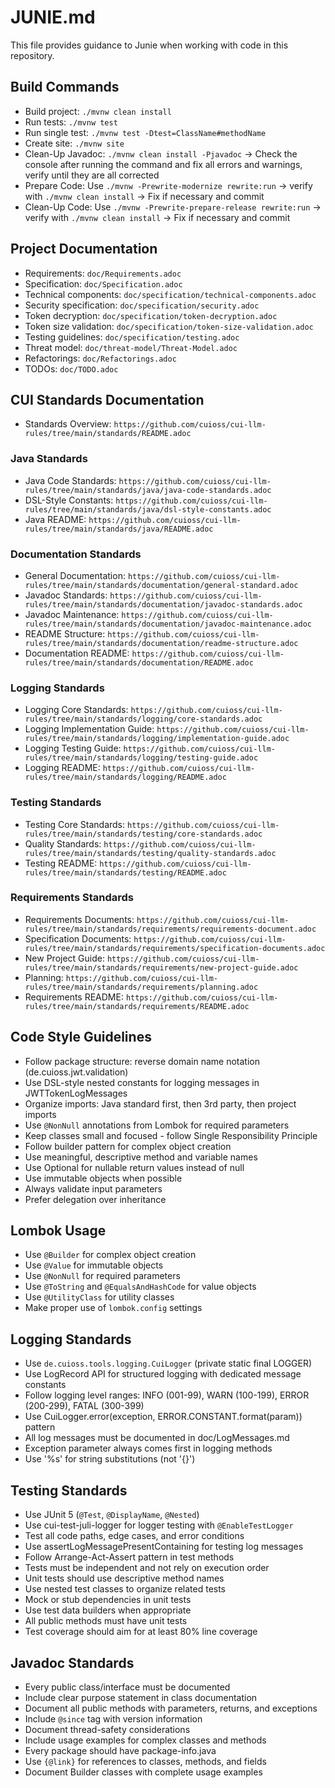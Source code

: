 # JUNIE.md

This file provides guidance to Junie when working with code in this repository.

## Build Commands
- Build project: `./mvnw clean install`
- Run tests: `./mvnw test`
- Run single test: `./mvnw test -Dtest=ClassName#methodName`
- Create site: `./mvnw site`
- Clean-Up Javadoc: `./mvnw clean install -Pjavadoc` -> Check the console after running the command and fix all errors and warnings, verify until they are all corrected 
- Prepare Code: Use `./mvnw -Prewrite-modernize rewrite:run` -> verify with `./mvnw clean install` -> Fix if necessary and commit
- Clean-Up Code: Use `./mvnw -Prewrite-prepare-release rewrite:run` -> verify with `./mvnw clean install` -> Fix if necessary and commit

## Project Documentation
- Requirements: `doc/Requirements.adoc`
- Specification: `doc/Specification.adoc`
- Technical components: `doc/specification/technical-components.adoc`
- Security specification: `doc/specification/security.adoc`
- Token decryption: `doc/specification/token-decryption.adoc`
- Token size validation: `doc/specification/token-size-validation.adoc`
- Testing guidelines: `doc/specification/testing.adoc`
- Threat model: `doc/threat-model/Threat-Model.adoc`
- Refactorings: `doc/Refactorings.adoc`
- TODOs: `doc/TODO.adoc`

## CUI Standards Documentation
- Standards Overview: `https://github.com/cuioss/cui-llm-rules/tree/main/standards/README.adoc`

### Java Standards
- Java Code Standards: `https://github.com/cuioss/cui-llm-rules/tree/main/standards/java/java-code-standards.adoc`
- DSL-Style Constants: `https://github.com/cuioss/cui-llm-rules/tree/main/standards/java/dsl-style-constants.adoc`
- Java README: `https://github.com/cuioss/cui-llm-rules/tree/main/standards/java/README.adoc`

### Documentation Standards
- General Documentation: `https://github.com/cuioss/cui-llm-rules/tree/main/standards/documentation/general-standard.adoc`
- Javadoc Standards: `https://github.com/cuioss/cui-llm-rules/tree/main/standards/documentation/javadoc-standards.adoc`
- Javadoc Maintenance: `https://github.com/cuioss/cui-llm-rules/tree/main/standards/documentation/javadoc-maintenance.adoc`
- README Structure: `https://github.com/cuioss/cui-llm-rules/tree/main/standards/documentation/readme-structure.adoc`
- Documentation README: `https://github.com/cuioss/cui-llm-rules/tree/main/standards/documentation/README.adoc`

### Logging Standards
- Logging Core Standards: `https://github.com/cuioss/cui-llm-rules/tree/main/standards/logging/core-standards.adoc`
- Logging Implementation Guide: `https://github.com/cuioss/cui-llm-rules/tree/main/standards/logging/implementation-guide.adoc`
- Logging Testing Guide: `https://github.com/cuioss/cui-llm-rules/tree/main/standards/logging/testing-guide.adoc`
- Logging README: `https://github.com/cuioss/cui-llm-rules/tree/main/standards/logging/README.adoc`

### Testing Standards
- Testing Core Standards: `https://github.com/cuioss/cui-llm-rules/tree/main/standards/testing/core-standards.adoc`
- Quality Standards: `https://github.com/cuioss/cui-llm-rules/tree/main/standards/testing/quality-standards.adoc`
- Testing README: `https://github.com/cuioss/cui-llm-rules/tree/main/standards/testing/README.adoc`

### Requirements Standards
- Requirements Documents: `https://github.com/cuioss/cui-llm-rules/tree/main/standards/requirements/requirements-document.adoc`
- Specification Documents: `https://github.com/cuioss/cui-llm-rules/tree/main/standards/requirements/specification-documents.adoc`
- New Project Guide: `https://github.com/cuioss/cui-llm-rules/tree/main/standards/requirements/new-project-guide.adoc`
- Planning: `https://github.com/cuioss/cui-llm-rules/tree/main/standards/requirements/planning.adoc`
- Requirements README: `https://github.com/cuioss/cui-llm-rules/tree/main/standards/requirements/README.adoc`

## Code Style Guidelines
- Follow package structure: reverse domain name notation (de.cuioss.jwt.validation)
- Use DSL-style nested constants for logging messages in JWTTokenLogMessages
- Organize imports: Java standard first, then 3rd party, then project imports
- Use `@NonNull` annotations from Lombok for required parameters
- Keep classes small and focused - follow Single Responsibility Principle
- Follow builder pattern for complex object creation
- Use meaningful, descriptive method and variable names
- Use Optional for nullable return values instead of null
- Use immutable objects when possible
- Always validate input parameters
- Prefer delegation over inheritance

## Lombok Usage
- Use `@Builder` for complex object creation
- Use `@Value` for immutable objects
- Use `@NonNull` for required parameters
- Use `@ToString` and `@EqualsAndHashCode` for value objects
- Use `@UtilityClass` for utility classes
- Make proper use of `lombok.config` settings

## Logging Standards
- Use `de.cuioss.tools.logging.CuiLogger` (private static final LOGGER)
- Use LogRecord API for structured logging with dedicated message constants
- Follow logging level ranges: INFO (001-99), WARN (100-199), ERROR (200-299), FATAL (300-399)
- Use CuiLogger.error(exception, ERROR.CONSTANT.format(param)) pattern
- All log messages must be documented in doc/LogMessages.md
- Exception parameter always comes first in logging methods
- Use '%s' for string substitutions (not '{}')

## Testing Standards
- Use JUnit 5 (`@Test`, `@DisplayName`, `@Nested`)
- Use cui-test-juli-logger for logger testing with `@EnableTestLogger` 
- Test all code paths, edge cases, and error conditions
- Use assertLogMessagePresentContaining for testing log messages
- Follow Arrange-Act-Assert pattern in test methods
- Tests must be independent and not rely on execution order
- Unit tests should use descriptive method names
- Use nested test classes to organize related tests
- Mock or stub dependencies in unit tests
- Use test data builders when appropriate
- All public methods must have unit tests
- Test coverage should aim for at least 80% line coverage

## Javadoc Standards
- Every public class/interface must be documented
- Include clear purpose statement in class documentation
- Document all public methods with parameters, returns, and exceptions
- Include `@since` tag with version information
- Document thread-safety considerations
- Include usage examples for complex classes and methods
- Every package should have package-info.java
- Use `{@link}` for references to classes, methods, and fields
- Document Builder classes with complete usage examples
